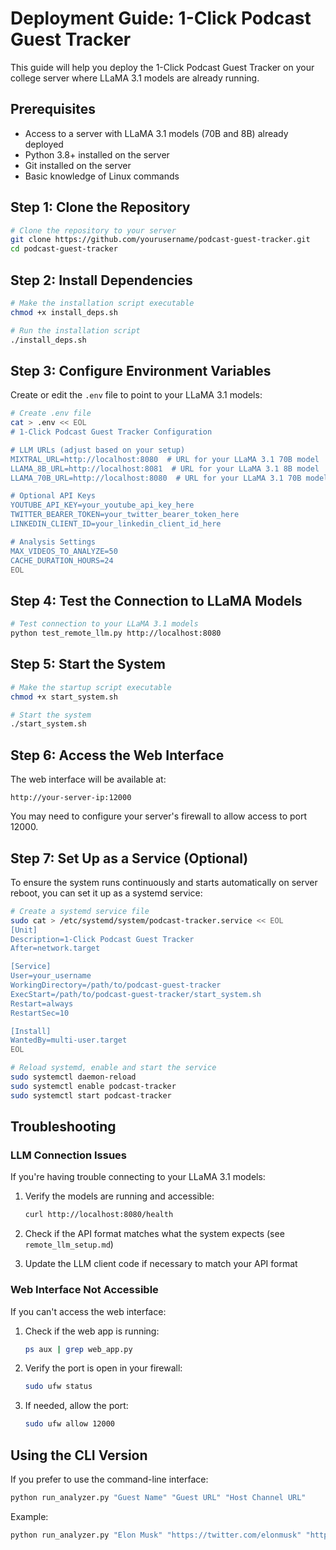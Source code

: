 # Deployment Guide: 1-Click Podcast Guest Tracker

This guide will help you deploy the 1-Click Podcast Guest Tracker on your college server where LLaMA 3.1 models are already running.

## Prerequisites

- Access to a server with LLaMA 3.1 models (70B and 8B) already deployed
- Python 3.8+ installed on the server
- Git installed on the server
- Basic knowledge of Linux commands

## Step 1: Clone the Repository

```bash
# Clone the repository to your server
git clone https://github.com/yourusername/podcast-guest-tracker.git
cd podcast-guest-tracker
```

## Step 2: Install Dependencies

```bash
# Make the installation script executable
chmod +x install_deps.sh

# Run the installation script
./install_deps.sh
```

## Step 3: Configure Environment Variables

Create or edit the `.env` file to point to your LLaMA 3.1 models:

```bash
# Create .env file
cat > .env << EOL
# 1-Click Podcast Guest Tracker Configuration

# LLM URLs (adjust based on your setup)
MIXTRAL_URL=http://localhost:8080  # URL for your LLaMA 3.1 70B model
LLAMA_8B_URL=http://localhost:8081  # URL for your LLaMA 3.1 8B model
LLAMA_70B_URL=http://localhost:8080  # URL for your LLaMA 3.1 70B model

# Optional API Keys
YOUTUBE_API_KEY=your_youtube_api_key_here
TWITTER_BEARER_TOKEN=your_twitter_bearer_token_here
LINKEDIN_CLIENT_ID=your_linkedin_client_id_here

# Analysis Settings
MAX_VIDEOS_TO_ANALYZE=50
CACHE_DURATION_HOURS=24
EOL
```

## Step 4: Test the Connection to LLaMA Models

```bash
# Test connection to your LLaMA 3.1 models
python test_remote_llm.py http://localhost:8080
```

## Step 5: Start the System

```bash
# Make the startup script executable
chmod +x start_system.sh

# Start the system
./start_system.sh
```

## Step 6: Access the Web Interface

The web interface will be available at:

```
http://your-server-ip:12000
```

You may need to configure your server's firewall to allow access to port 12000.

## Step 7: Set Up as a Service (Optional)

To ensure the system runs continuously and starts automatically on server reboot, you can set it up as a systemd service:

```bash
# Create a systemd service file
sudo cat > /etc/systemd/system/podcast-tracker.service << EOL
[Unit]
Description=1-Click Podcast Guest Tracker
After=network.target

[Service]
User=your_username
WorkingDirectory=/path/to/podcast-guest-tracker
ExecStart=/path/to/podcast-guest-tracker/start_system.sh
Restart=always
RestartSec=10

[Install]
WantedBy=multi-user.target
EOL

# Reload systemd, enable and start the service
sudo systemctl daemon-reload
sudo systemctl enable podcast-tracker
sudo systemctl start podcast-tracker
```

## Troubleshooting

### LLM Connection Issues

If you're having trouble connecting to your LLaMA 3.1 models:

1. Verify the models are running and accessible:
   ```bash
   curl http://localhost:8080/health
   ```

2. Check if the API format matches what the system expects (see `remote_llm_setup.md`)

3. Update the LLM client code if necessary to match your API format

### Web Interface Not Accessible

If you can't access the web interface:

1. Check if the web app is running:
   ```bash
   ps aux | grep web_app.py
   ```

2. Verify the port is open in your firewall:
   ```bash
   sudo ufw status
   ```

3. If needed, allow the port:
   ```bash
   sudo ufw allow 12000
   ```

## Using the CLI Version

If you prefer to use the command-line interface:

```bash
python run_analyzer.py "Guest Name" "Guest URL" "Host Channel URL"
```

Example:
```bash
python run_analyzer.py "Elon Musk" "https://twitter.com/elonmusk" "https://youtube.com/@lexfridman"
```
